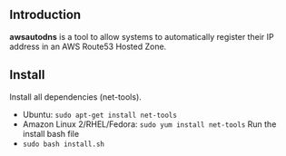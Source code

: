 
## Introduction
**awsautodns** is a tool to allow systems to automatically register their IP address in an AWS Route53 Hosted Zone.

## Install
Install all dependencies (net-tools).
- Ubuntu: `sudo apt-get install net-tools`
- Amazon Linux 2/RHEL/Fedora: `sudo yum install net-tools`
Run the install bash file
- `sudo bash install.sh`

